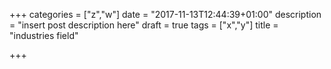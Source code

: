 +++
categories = ["z","w"]
date = "2017-11-13T12:44:39+01:00"
description = "insert post description here"
draft = true
tags = ["x","y"]
title = "industries field"

+++

